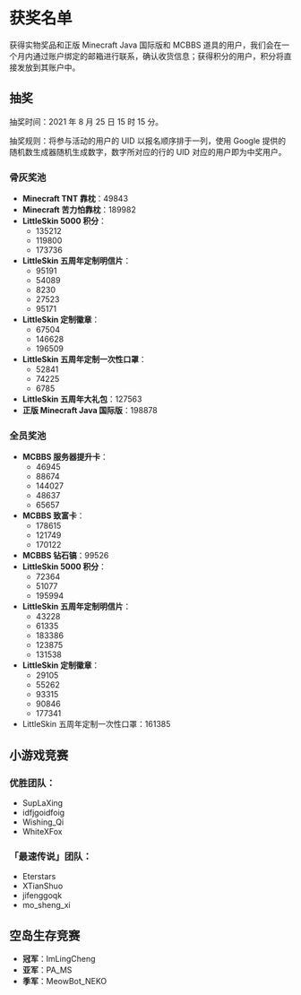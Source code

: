 # 获奖名单

获得实物奖品和正版 Minecraft Java 国际版和 MCBBS 道具的用户，我们会在一个月内通过账户绑定的邮箱进行联系，确认收货信息；获得积分的用户，积分将直接发放到其账户中。

## 抽奖

抽奖时间：2021 年 8 月 25 日 15 时 15 分。

抽奖规则：将参与活动的用户的 UID 以报名顺序排于一列，使用 Google 提供的随机数生成器随机生成数字，数字所对应的行的 UID 对应的用户即为中奖用户。 

### 骨灰奖池

- **Minecraft TNT 靠枕**：49843
- **Minecraft 苦力怕靠枕**：189982
- **LittleSkin 5000 积分**：
  - 135212
  - 119800
  - 173736
- **LittleSkin 五周年定制明信片**：
  - 95191
  - 54089
  - 8230
  - 27523
  - 95171
- **LittleSkin 定制徽章**：
  - 67504
  - 146628
  - 196509
- **LittleSkin 五周年定制一次性口罩**：
  - 52841
  - 74225
  - 6785
- **LittleSkin 五周年大礼包**：127563
- **正版 Minecraft Java 国际版**：198878

### 全员奖池

- **MCBBS 服务器提升卡**：
  - 46945
  - 88674
  - 144027
  - 48637
  - 65657
- **MCBBS 致富卡**：
  - 178615
  - 121749
  - 170122
- **MCBBS 钻石镐**：99526
- **LittleSkin 5000 积分**：
  - 72364
  - 51077
  - 195994
- **LittleSkin 五周年定制明信片**：
  - 43228
  - 61335
  - 183386
  - 123875
  - 131538
- **LittleSkin 定制徽章**：
  - 29105
  - 55262
  - 93315
  - 90846
  - 177341
- LittleSkin 五周年定制一次性口罩：161385

## 小游戏竞赛

### 优胜团队：

- SupLaXing
- idfjgoidfoig
- Wishing\_Qi
- WhiteXFox

### 「最速传说」团队：

- Eterstars
- XTianShuo
- jifenggoqk
- mo\_sheng\_xi

## 空岛生存竞赛

- **冠军**：ImLingCheng
- **亚军**：PA\_MS
- **季军**：MeowBot\_NEKO